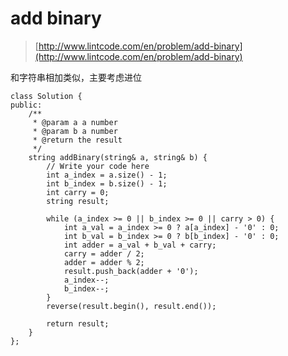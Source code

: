 # add binary
>  [http://www.lintcode.com/en/problem/add-binary](http://www.lintcode.com/en/problem/add-binary)


和字符串相加类似，主要考虑进位

    class Solution {
    public:
        /**
         * @param a a number
         * @param b a number
         * @return the result
         */
        string addBinary(string& a, string& b) {
            // Write your code here
            int a_index = a.size() - 1;
            int b_index = b.size() - 1;
            int carry = 0;
            string result;

            while (a_index >= 0 || b_index >= 0 || carry > 0) {
                int a_val = a_index >= 0 ? a[a_index] - '0' : 0;
                int b_val = b_index >= 0 ? b[b_index] - '0' : 0;
                int adder = a_val + b_val + carry;
                carry = adder / 2;
                adder = adder % 2;
                result.push_back(adder + '0');
                a_index--;
                b_index--;
            }
            reverse(result.begin(), result.end());

            return result;
        }
    };
